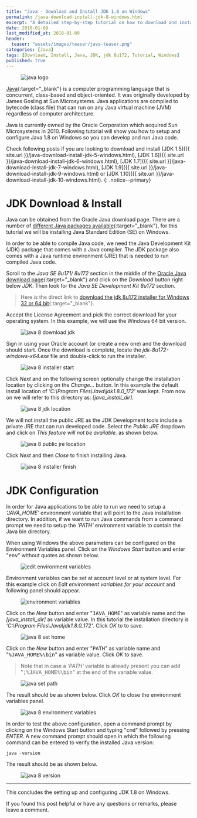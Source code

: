 ```yaml
---
title: "Java - Download and Install JDK 1.8 on Windows"
permalink: /java-download-install-jdk-8-windows.html
excerpt: "A detailed step-by-step tutorial on how to download and install jdk 8u172 on Windows."
date: 2018-01-09
last_modified_at: 2018-01-09
header:
  teaser: "assets/images/teaser/java-teaser.png"
categories: [Java]
tags: [Download, Install, Java, JDK, jdk 8u172, Tutorial, Windows]
published: true
---
```


<figure>
    <img src="{{ site.url }}/assets/images/logo/java-logo.png" alt="java logo" class="logo">
</figure>

[Java](https://www.java.com/en/){:target="_blank"} is a computer programming language that is concurrent, class-based and object-oriented. It was originally developed by James Gosling at Sun Microsystems. Java applications are compiled to bytecode (class file) that can run on any Java virtual machine (JVM) regardless of computer architecture.

Java is currently owned by the Oracle Corporation which acquired Sun Microsystems in 2010. Following tutorial will show you how to setup and configure Java 1.8 on Windows so you can develop and run Java code.

Check following posts if you are looking to download and install [JDK 1.5]({{ site.url }}/java-download-install-jdk-5-windows.html), [JDK 1.6]({{ site.url }}/java-download-install-jdk-6-windows.html), [JDK 1.7]({{ site.url }}/java-download-install-jdk-7-windows.html), [JDK 1.9]({{ site.url }}/java-download-install-jdk-9-windows.html) or [JDK 1.10]({{ site.url }}/java-download-install-jdk-10-windows.html).
{: .notice--primary}

# JDK Download & Install

Java can be obtained from the Oracle Java download page. There are a number of [different Java packages available](https://docs.oracle.com/javaee/6/firstcup/doc/gkhoy.html){:target="_blank"}, for this tutorial we will be installing Java Standard Edition (SE) on Windows.

In order to be able to compile Java code, we need the Java Development Kit (JDK) package that comes with a Java compiler. The JDK package also comes with a Java runtime environment (JRE) that is needed to run compiled Java code.

Scroll to the <var>Java SE 8u171/ 8u172</var> section in the middle of the [Oracle Java download page](http://www.oracle.com/technetwork/java/javase/downloads/index.html){:target="_blank"} and click on the <var>Download</var> button right below <var>JDK</var>. Then look for the <var>Java SE Development Kit 8u172</var> section.

> Here is the direct link to [download the jdk 8u172 installer for Windows 32 or 64 bit](http://www.oracle.com/technetwork/java/javase/downloads/jdk8-downloads-2133151.html){:target="_blank"}.

Accept the License Agreement and pick the correct download for your operating system. In this example, we will use the Windows 64 bit version.

<figure>
    <img src="{{ site.url }}/assets/images/posts/java/java-8-download-jdk.png" alt="java 8 download jdk">
</figure>

Sign in using your Oracle account (or create a new one) and the download should start. Once the download is complete, locate the <var>jdk-8u172-windows-x64.exe</var> file and double-click to run the installer.

<figure>
    <img src="{{ site.url }}/assets/images/posts/java/java-8-installer-start.png" alt="java 8 installer start">
</figure>

Click <var>Next</var> and on the following screen optionally change the installation location by clicking on the <var>Change...</var> button. In this example the default install location of <var>'C:\Program Files\Java\jdk1.8.0_172\'</var> was kept. From now on we will refer to this directory as: <var>[java_install_dir]</var>.

<figure>
    <img src="{{ site.url }}/assets/images/posts/java/java-8-jdk-location.png" alt="java 8 jdk location">
</figure>

We will not install the public JRE as the JDK Development tools include a private JRE that can run developed code. Select the <var>Public JRE</var> dropdown and click on <var>This feature will not be available.</var> as shown below.

<figure>
    <img src="{{ site.url }}/assets/images/posts/java/java-8-public-jre-location.png" alt="java 8 public jre location">
</figure>

Click <var>Next</var> and then <var>Close</var> to finish installing Java.

<figure>
    <img src="{{ site.url }}/assets/images/posts/java/java-8-installer-finish.png" alt="java 8 installer finish">
</figure>

# JDK Configuration

In order for Java applications to be able to run we need to setup a <var>'JAVA_HOME'</var> environment variable that will point to the Java installation directory. In addition, if we want to run Java commands from a command prompt we need to setup the <var>'PATH'</var> environment variable to contain the Java bin directory.

When using Windows the above parameters can be configured on the Environment Variables panel. Click on the <var>Windows Start</var> button and enter "<kbd>env</kbd>" without quotes as shown below.

<figure>
    <img src="{{ site.url }}/assets/images/posts/java/edit-environment-variables.png" alt="edit environment variables">
</figure>

Environment variables can be set at account level or at system level. For this example click on <var>Edit environment variables for your account</var> and following panel should appear.

<figure>
    <img src="{{ site.url }}/assets/images/posts/java/environment-variables.png" alt="environment variables">
</figure>

Click on the <var>New</var> button and enter "<kbd>JAVA_HOME</kbd>" as variable name and the <var>[java_install_dir]</var> as variable value. In this tutorial the installation directory is <var>'C:\Program Files\Java\jdk1.8.0_172'</var>. Click <var>OK</var> to to save.

<figure>
    <img src="{{ site.url }}/assets/images/posts/java/java-8-set-home.png" alt="java 8 set home">
</figure>

Click on the <var>New</var> button and enter "<kbd>PATH</kbd>" as variable name and "<kbd>%JAVA_HOME%\bin</kbd>" as variable value. Click <var>OK</var> to save.

> Note that in case a <var>'PATH'</var> variable is already present you can add "<kbd>;%JAVA_HOME%\bin</kbd>" at the end of the variable value.

<figure>
    <img src="{{ site.url }}/assets/images/posts/java/java-set-path.png" alt="java set path">
</figure>

The result should be as shown below. Click <var>OK</var> to close the environment variables panel.

<figure>
    <img src="{{ site.url }}/assets/images/posts/java/java-8-environment-variables.png" alt="java 8 environment variables">
</figure>

In order to test the above configuration, open a command prompt by clicking on the Windows Start button and typing "<kbd>cmd</kbd>" followed by pressing <var>ENTER</var>. A new command prompt should open in which the following command can be entered to verify the installed Java version:

``` plaintext
java -version
```

The result should be as shown below.

<figure>
    <img src="{{ site.url }}/assets/images/posts/java/java-8-version.png" alt="java 8 version">
</figure>

---

This concludes the setting up and configuring JDK 1.8 on Windows.

If you found this post helpful or have any questions or remarks, please leave a comment.
